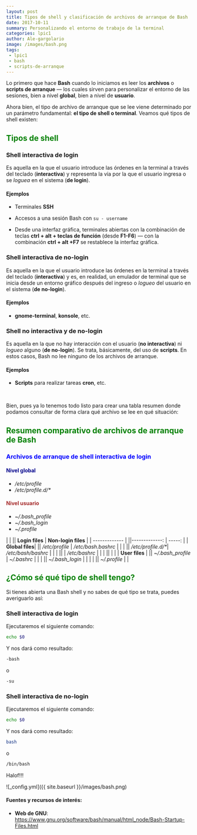 ```yaml
---
layout: post
title: Tipos de shell y clasificación de archivos de arranque de Bash
date: 2017-10-11
summary: Personalizando el entorno de trabajo de la terminal
categories: lpic1
author: Ale-gargolario
image: /images/bash.png
tags:
 - lpic1
 - bash
 - scripts-de-arranque
---
```


Lo primero que hace **Bash** cuando lo iniciamos es leer los **archivos** o **scripts de arranque** — los cuales sirven para personalizar el entorno de las sesiones, bien a nivel **global**, bien a nivel de **usuario**.

Ahora bien, el tipo de archivo de arranque que se lee viene determinado por un parámetro fundamental: **el tipo de shell o terminal**. Veamos qué tipos de shell existen: 

## <span style="color:green">**Tipos de shell**</span>

### Shell interactiva de login

Es aquella en la que el usuario introduce las órdenes en la terminal a través del teclado (**interactiva**) y representa la vía por la que el usuario ingresa o se *loguea* en el sistema (**de login**).

#### Ejemplos

+ Terminales **SSH**

+ Accesos a una sesión Bash con `su - username`

+ Desde una interfaz gráfica, terminales abiertas con la combinación de teclas **ctrl \+ alt \+ teclas de función** (desde **F1-F6**) — con la combinación **ctrl \+ alt \+F7** se restablece la interfaz gráfica. 

### Shell interactiva de no-login

Es aquella en la que el usuario introduce las órdenes en la terminal a través del teclado (**interactiva**) y es, en realidad, un emulador de terminal que se inicia desde un entorno gráfico después del ingreso o *logueo* del usuario en el sistema (**de no-login**).

#### Ejemplos

+ **gnome-terminal**, **konsole**, etc.


### Shell no interactiva y de no-login

Es aquella en la que no hay interacción con el usuario (**no interactiva**) ni *logueo* alguno (**de no-login**). Se trata, básicamente, del uso de **scripts**. En estos casos, Bash no lee ninguno de los archivos de arranque. 

#### Ejemplos

+ **Scripts** para realizar tareas **cron**, etc.


<br>



Bien, pues ya lo tenemos todo listo para crear una tabla resumen donde podamos consultar de forma clara qué archivo se lee en qué situación:
## <span style="color:green">**Resumen comparativo de archivos de arranque de Bash**</span>

### <span style="color:blue">**Archivos de arranque de shell interactiva de login**</span>

#### <span style="color:darkblue">**Nivel global**</span>

+ */etc/profile*
+ */etc/profile.d/\**

#### <span style="color:brown">**Nivel usuario**</span>

+ *~/.bash_profile*
+ *~/.bash_login* 
+ *~/.profile* 

|              |         || **Login files**     | **Non-login files** |
| -------------   |       ||-------------:       |  -----:             |
| **Global files**|       || */etc/profile*      | */etc/bash.bashrc*  |
|                 |       ||  */etc/profile.d/\**| */etc/bash/bashrc*  |
|                 |       ||                     | */etc/bashrc*       |
|                 |       ||                     |                     |
|  **User files** |       || *~/.bash_profile*   | *~/.bashrc*         |
|                 |       || *~/.bash_login*     |                     |
|                 |       || *~/.profile*        |                     |
                          
  

## <span style="color:green">**¿Cómo sé qué tipo de shell tengo?**</span>

Si tienes abierta una Bash shell y no sabes de qué tipo se trata, puedes averiguarlo así:

### Shell interactiva de login

Ejecutaremos el siguiente comando:

```bash
echo $0
```

Y nos dará como resultado:

```bash
-bash
```

o

```bash
-su
```


### Shell interactiva de no-login

Ejecutaremos el siguiente comando:

```bash
echo $0
```

Y nos dará como resultado:

```bash
bash
```
o

```bash
/bin/bash
```


Halof!!!


![_config.yml]({{ site.baseurl }}/images/bash.png)

#### Fuentes y recursos de interés:
+ **Web de GNU**: <https://www.gnu.org/software/bash/manual/html_node/Bash-Startup-Files.html>


